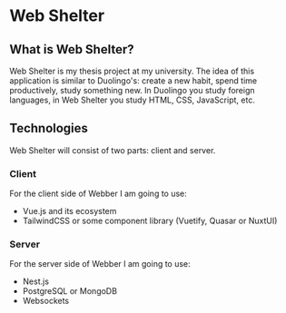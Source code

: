 # Web Shelter

## What is Web Shelter?

Web Shelter is my thesis project at my university. The idea of this application is similar to Duolingo's: create a new habit, spend time productively, study something new. In Duolingo you study foreign languages, in Web Shelter you study HTML, CSS, JavaScript, etc.

## Technologies

Web Shelter will consist of two parts: client and server.

### Client

For the client side of Webber I am going to use:

- Vue.js and its ecosystem
- TailwindCSS or some component library (Vuetify, Quasar or NuxtUI)

### Server

For the server side of Webber I am going to use:

- Nest.js
- PostgreSQL or MongoDB
- Websockets
